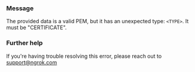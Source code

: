 
### Message
The provided data is a valid PEM, but it has an unexpected type: <code>&lt;TYPE&gt;</code>. It must be "CERTIFICATE".

### Further help
If you're having trouble resolving this error, please reach out to [support@ngrok.com](mailto:support@ngrok.com?subject=Help%20with%20ERR_NGROK_1911)

